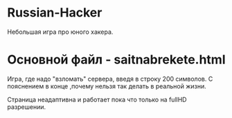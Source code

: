 # Russian-Hacker
Небольшая игра про юного хакера.
# Основной файл - saitnabrekete.html

Игра, где надо "взломать" сервера, введя в строку 200 символов. С пояснением в конце ,почему нельзя так делать в реальной жизни.

Страница неадаптивна и работает пока что только на fullHD разрешении.
